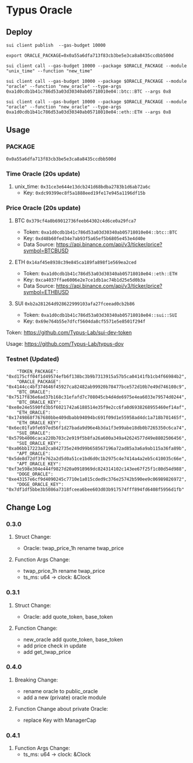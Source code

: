 # Typus Oracle

## Deploy

`sui client publish  --gas-budget 10000`

`export ORACLE_PACKAGE=0x0a55a6dfa713f83cb3be5e3ca8a8435ccdbb500d`

`sui client call --gas-budget 10000 --package $ORACLE_PACKAGE --module "unix_time" --function "new_time"`

`sui client call --gas-budget 10000 --package $ORACLE_PACKAGE --module "oracle" --function "new_oracle" --type-args  0xa1d0cdb1b41c786d53a03d30340ab05718010e04::btc::BTC --args 0x8`

`sui client call --gas-budget 10000 --package $ORACLE_PACKAGE --module "oracle" --function "new_oracle" --type-args  0xa1d0cdb1b41c786d53a03d30340ab05718010e04::eth::ETH --args 0x8`

## Usage

### PACKAGE

`0x0a55a6dfa713f83cb3be5e3ca8a8435ccdbb500d`

### Time Oracle (20s update)

1. unix_time: `0x31ce3e644e13dcb241d68bdba2783b1d6ab72a6c`
    - Key: `0xdc99399ec8f5a1888eed19fe17e945a1196df15b`

### Price Oracle (20s update)

1. BTC `0x379cf4a0b69012736feeb64302c4d6ce0a29fca7`

    - Token: `0xa1d0cdb1b41c786d53a03d30340ab05718010e04::btc::BTC`
    - Key: `0xd48b60fed34e7ab93f5a65ef5b6805e453e4d40e`
    - Data Source: https://api.binance.com/api/v3/ticker/price?symbol=BTCBUSD

2. ETH `0x14af45e8938c39e845ca189fa898f1e569ea2ced`

    - Token: `0xa1d0cdb1b41c786d53a03d30340ab05718010e04::eth::ETH`
    - Key: `0xca4037ffae6006e2e7ce1db1ac74b1d25e5d0b3a`
    - Data Source: https://api.binance.com/api/v3/ticker/price?symbol=ETHBUSD

3. SUI `0xb2a281264d928622999103afa27fceead0cb2b86`
    - Token: `0xa1d0cdb1b41c786d53a03d30340ab05718010e04::sui::SUI`
    - Key: `0x69e764b55e7dfcf5604da8cf5571e5e8501f294f`

Token: https://github.com/Typus-Lab/sui-dev-token

Usage: https://github.com/Typus-Lab/typus-dov

<!-- ## Supra Oracle
https://supraoracles.com

`sui client call --gas-budget 10000 --package $PACKAGE --module "supra" --function "retrieve_price" --args 0xc40820e20346809f11f0bd04e954792f897a84d0 btc_usdt` -->

### Testnet (Updated)

```
    "TOKEN_PACKAGE": "0xd175cff04f1d49574efb6f138bc3b9b7313915a57b5ca04141fb1cb4f66984b2",
    "ORACLE_PACKAGE": "0x4144cc4bf374646f45927ca82482ab99920b78477bce572d10b7e49d746108c9",
    "BTC_ORACLE": "0x7517f836e6ad37b168c31efafd7c708045cb4d4de6975e4ea6033e79574d0244",
    "BTC_ORACLE_KEY": "0xe8e24e5590fd3b5f6021742a6188514e35f9e2cc6fa0d6938268955460ef14af",
    "ETH_ORACLE": "0x1749868f767680bbe409dbabb94094bc691f09d1e55958ad4dc1a718b701465f",
    "ETH_ORACLE_KEY": "0x6ec01fa9fe697ed56f1d27bada9d96e4b3da1f3e99abe18db0b7265350c6ca74",
    "SUI_ORACLE": "0x579b4006caca220b703c2e919f5b8fa26a600a349a42624577d49e8802506456",
    "SUI_ORACLE_KEY": "0xa06bb17223a82ca842735e249d99b658567196a72ad85a3a6a9ab115a36fa89b",
    "APT_ORACLE": "0x5de8d72df3fe762a2d5d0a51ce1bd6d0c1b2975c4e7414a4a2eb5c410035c66e",
    "APT_ORACLE_KEY": "0xf3e598e304e444f9827d20a0918969dc824314102c143ee67f25f1c80d54d988",
    "DOGE_ORACLE": "0xe43157e6cf9d4090245c7710e1a015cded9c376e25742b590ee9c06989826972",
    "DOGE_ORACLE_KEY": "0x7df1df5bbe3b5086a7318fceea6bee603d03b917574fff894fd6408f5956d1fb"
```



## Change Log

### 0.3.0

1. Struct Change:
   - Oracle: twap_price_1h rename twap_price

2. Function Args Change:
   - twap_price_1h rename twap_price
   - ts_ms: u64 -> clock: &Clock

### 0.3.1

1. Struct Change:
   - Oracle: add quote_token, base_token

2. Function Change:
   - new_oracle add quote_token, base_token
   - add price check in update
   - add get_twap_price

### 0.4.0

1. Breaking Change:
   - rename oracle to public_oracle
   - add a new (private) oracle module

2. Function Change about private Oracle:
   - replace Key with ManagerCap

### 0.4.1

1. Function Args Change:
   - ts_ms: u64 -> clock: &Clock